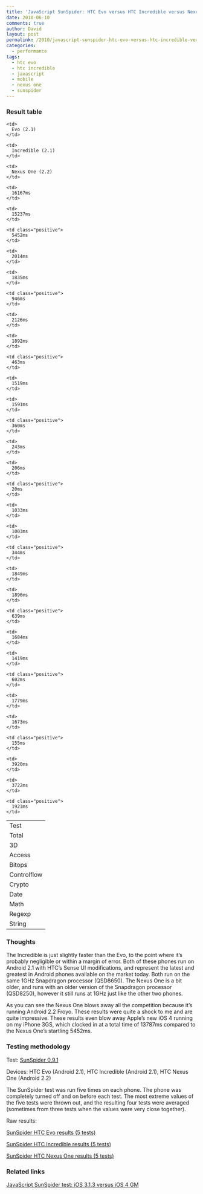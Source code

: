 ```yaml
---
title: 'JavaScript SunSpider: HTC Evo versus HTC Incredible versus Nexus One'
date: 2010-06-10
comments: true
author: David
layout: post
permalink: /2010/javascript-sunspider-htc-evo-versus-htc-incredible-versus-nexus-one
categories:
  - performance
tags:
  - htc evo
  - htc incredible
  - javascript
  - mobile
  - nexus one
  - sunspider
---
```

### Result table

<table>
  <tr>
    <td>
      Test
    </td>
    
    <td>
      Evo (2.1)
    </td>
    
    <td>
      Incredible (2.1)
    </td>
    
    <td>
      Nexus One (2.2)
    </td>
  </tr>
  
  <tr>
    <td>
      Total
    </td>
    
    <td>
      16167ms
    </td>
    
    <td>
      15237ms
    </td>
    
    <td class="positive">
      5452ms
    </td>
  </tr>
  
  <tr>
    <td>
      3D
    </td>
    
    <td>
      2014ms
    </td>
    
    <td>
      1835ms
    </td>
    
    <td class="positive">
      946ms
    </td>
  </tr>
  
  <tr>
    <td>
      Access
    </td>
    
    <td>
      2126ms
    </td>
    
    <td>
      1892ms
    </td>
    
    <td class="positive">
      463ms
    </td>
  </tr>
  
  <tr>
    <td>
      Bitops
    </td>
    
    <td>
      1519ms
    </td>
    
    <td>
      1591ms
    </td>
    
    <td class="positive">
      360ms
    </td>
  </tr>
  
  <tr>
    <td>
      Controlflow
    </td>
    
    <td>
      243ms
    </td>
    
    <td>
      206ms
    </td>
    
    <td class="positive">
      20ms
    </td>
  </tr>
  
  <tr>
    <td>
      Crypto
    </td>
    
    <td>
      1033ms
    </td>
    
    <td>
      1003ms
    </td>
    
    <td class="positive">
      344ms
    </td>
  </tr>
  
  <tr>
    <td>
      Date
    </td>
    
    <td>
      1849ms
    </td>
    
    <td>
      1896ms
    </td>
    
    <td class="positive">
      639ms
    </td>
  </tr>
  
  <tr>
    <td>
      Math
    </td>
    
    <td>
      1684ms
    </td>
    
    <td>
      1419ms
    </td>
    
    <td class="positive">
      602ms
    </td>
  </tr>
  
  <tr>
    <td>
      Regexp
    </td>
    
    <td>
      1779ms
    </td>
    
    <td>
      1673ms
    </td>
    
    <td class="positive">
      155ms
    </td>
  </tr>
  
  <tr>
    <td>
      String
    </td>
    
    <td>
      3920ms
    </td>
    
    <td>
      3722ms
    </td>
    
    <td class="positive">
      1923ms
    </td>
  </tr>
</table>

### Thoughts

The Incredible is just slightly faster than the Evo, to the point where it&#8217;s probably negligible or within a margin of error. Both of these phones run on Android 2.1 with HTC&#8217;s Sense UI modifications, and represent the latest and greatest in Android phones available on the market today. Both run on the same 1GHz Snapdragon processor (QSD8650). The Nexus One is a bit older, and runs with an older version of the Snapdragon processor (QSD8250), however it still runs at 1GHz just like the other two phones.

As you can see the Nexus One blows away all the competition because it&#8217;s running Android 2.2 Froyo. These results were quite a shock to me and are quite impressive. These results even blow away Apple&#8217;s new iOS 4 running on my iPhone 3GS, which clocked in at a total time of 13787ms compared to the Nexus One&#8217;s startling 5452ms.

### Testing methodology

Test: [SunSpider 0.9.1][1]

Devices: HTC Evo (Android 2.1), HTC Incredible (Android 2.1), HTC Nexus One (Android 2.2)

The SunSpider test was run five times on each phone. The phone was completely turned off and on before each test. The most extreme values of the five tests were thrown out, and the resulting four tests were averaged (sometimes from three tests when the values were very close together).

Raw results:

[SunSpider HTC Evo results (5 tests)][2]

[SunSpider HTC Incredible results (5 tests)][3]

[SunSpider HTC Nexus One results (5 tests)][4]

### Related links

[JavaScript SunSpider test: iOS 3.1.3 versus iOS 4 GM][5]

 [1]: http://www2.webkit.org/perf/sunspider-0.9.1/sunspider-0.9.1/driver.html
 [2]: http://davidbcalhoun.com/wp-content/uploads/2010/sunspider-htc-evo.html
 [3]: http://davidbcalhoun.com/wp-content/uploads/2010/sunspider-htc-incredible.html
 [4]: http://davidbcalhoun.com/wp-content/uploads/2010/sunspider-nexus-one.html
 [5]: http://davidbcalhoun.com/2010/sunspider-ios-3-1-3-versus-ios-4-gm